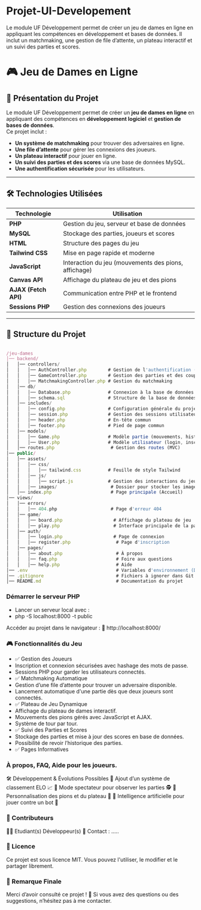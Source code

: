 # Projet-UI-Developement
Le module UF Développement permet de créer un jeu de dames en ligne en appliquant les compétences en développement et bases de données. Il inclut un matchmaking, une gestion de file d’attente, un plateau interactif et un suivi des parties et scores.

# 🎮 Jeu de Dames en Ligne

## 📌 Présentation du Projet
Le module UF Développement permet de créer un **jeu de dames en ligne** en appliquant des compétences en **développement logiciel** et **gestion de bases de données**.  
Ce projet inclut :
- **Un système de matchmaking** pour trouver des adversaires en ligne.
- **Une file d’attente** pour gérer les connexions des joueurs.
- **Un plateau interactif** pour jouer en ligne.
- **Un suivi des parties et des scores** via une base de données MySQL.
- **Une authentification sécurisée** pour les utilisateurs.

---

## 🛠️ Technologies Utilisées
| **Technologie**      | **Utilisation** |
|----------------------|------------------------------------------------------|
| **PHP**              | Gestion du jeu, serveur et base de données           |
| **MySQL**            | Stockage des parties, joueurs et scores              |
| **HTML**             | Structure des pages du jeu                           |
| **Tailwind CSS**     | Mise en page rapide et moderne                       |
| **JavaScript**       | Interaction du jeu (mouvements des pions, affichage) |
| **Canvas API**       | Affichage du plateau de jeu et des pions             |
| **AJAX (Fetch API)** | Communication entre PHP et le frontend               |
| **Sessions PHP**     | Gestion des connexions des joueurs                   |

---

## 📂 Structure du Projet
`````js

/jeu-dames
│── backend/
│   │── controllers/
│   │   │── AuthController.php        # Gestion de l'authentification (login, logout, inscription)
│   │   │── GameController.php        # Gestion des parties et des coups
│   │   │── MatchmakingController.php # Gestion du matchmaking
│   │── db/
│   │   │── Database.php              # Connexion à la base de données via PDO
│   │   │── schema.sql                # Structure de la base de données
│   │── includes/
│   │   │── config.php                # Configuration générale du projet
│   │   │── session.php               # Gestion des sessions utilisateurs
│   │   │── header.php                # En-tête commun
│   │   │── footer.php                # Pied de page commun
│   │── models/
│   │   │── Game.php                  # Modèle partie (mouvements, historique)
│   │   │── User.php                  # Modèle utilisateur (login, inscription)
│   │── routes.php                     # Gestion des routes (MVC)
│── public/
│   │── assets/
│   │   │── css/
│   │   │   │── tailwind.css          # Feuille de style Tailwind
│   │   │── js/
│   │   │   │── script.js             # Gestion des interactions du jeu
│   │   │── images/                    # Dossier pour stocker les images
│   │── index.php                      # Page principale (Accueil)
│── views/
│   │── errors/
│   │   │── 404.php                    # Page d'erreur 404
│   │── game/
│   │   │── board.php                   # Affichage du plateau de jeu
│   │   │── play.php                    # Interface principale de la partie
│   │── auth/
│   │   │── login.php                   # Page de connexion
│   │   │── register.php                 # Page d'inscription
│   │── pages/
│   │   │── about.php                    # À propos
│   │   │── faq.php                      # Foire aux questions
│   │   │── help.php                     # Aide
│── .env                                 # Variables d'environnement (DB, clés secrètes)
│── .gitignore                           # Fichiers à ignorer dans Git
│── README.md                            # Documentation du projet

`````
### Démarrer le serveur PHP
- Lancer un serveur local avec :
- php -S localhost:8000 -t public

Accéder au projet dans le navigateur :
🔗 http://localhost:8000/


### 🎮 Fonctionnalités du Jeu
- ✅ Gestion des Joueurs
- Inscription et connexion sécurisées avec hashage des mots de passe.
- Sessions PHP pour garder les utilisateurs connectés.
- ✅ Matchmaking Automatique
- Gestion d’une file d’attente pour trouver un adversaire disponible.
- Lancement automatique d'une partie dès que deux joueurs sont connectés.
- ✅ Plateau de Jeu Dynamique
- Affichage du plateau de dames interactif.
- Mouvements des pions gérés avec JavaScript et AJAX.
- Système de tour par tour.
- ✅ Suivi des Parties et Scores
- Stockage des parties et mise à jour des scores en base de données.
- Possibilité de revoir l’historique des parties.
- ✅ Pages Informatives

### À propos, FAQ, Aide pour les joueurs.
🛠️ Développement & Évolutions Possibles
🔹 Ajout d’un système de classement ELO 📈
🔹 Mode spectateur pour observer les parties 🕵️
🔹 Personnalisation des pions et du plateau 🎨
🔹 Intelligence artificielle pour jouer contre un bot 🤖

### 🤝 Contributeurs
👨‍💻 Etudiant(s) Développeur(s) 
📧 Contact : .....

### 📜 Licence
Ce projet est sous licence MIT. Vous pouvez l'utiliser, le modifier et le partager librement.

### 📢 Remarque Finale
Merci d’avoir consulté ce projet ! 🎉
Si vous avez des questions ou des suggestions, n’hésitez pas à me contacter.
